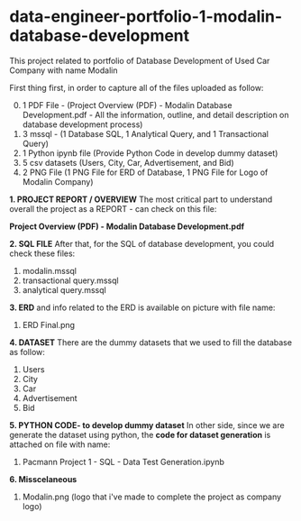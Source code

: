 # data-engineer-portfolio-1-modalin-database-development
This project related to portfolio of Database Development of Used Car Company with name Modalin

First thing first, in order to capture all of the files uploaded as follow:

0. 1 PDF File - (Project Overview (PDF) - Modalin Database Development.pdf - All the information, outline, and detail description on database development process)
1. 3 mssql - (1 Database SQL, 1 Analytical Query, and 1 Transactional Query)
2. 1 Python ipynb file (Provide Python Code in develop dummy dataset)
3. 5 csv datasets (Users, City, Car, Advertisement, and Bid)
4. 2 PNG File (1 PNG File for ERD of Database, 1  PNG File for Logo of Modalin Company)


**1. PROJECT REPORT / OVERVIEW**
The most critical part to understand overall the project as a REPORT - can check on this file:
 
**Project Overview (PDF) - Modalin Database Development.pdf**



**2. SQL FILE**
After that, for the SQL of database development, you could check these files:
1. modalin.mssql
2. transactional query.mssql
3. analytical query.mssql


**3. ERD**
and info related to the ERD is available on picture with file name:
1. ERD Final.png



**4. DATASET**
There are the dummy datasets that we used to fill the database as follow:
1. Users
2. City
3. Car
4. Advertisement
5. Bid



**5. PYTHON CODE- to develop dummy dataset**
In other side, since we are generate the dataset using python, the **code for dataset generation** is attached on file with name:
1. Pacmann Project 1 - SQL - Data Test Generation.ipynb



**6. Misscelaneous**
1. Modalin.png (logo that i've made to complete the project as company logo)
